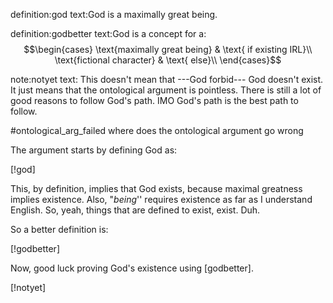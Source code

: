 definition:god
text:God is a maximally great being.

definition:godbetter
text:God is a concept for a:
$$\begin{cases}
\text{maximally great being} & \text{ if existing IRL}\\
\text{fictional character} & \text{ else}\\
\end{cases}$$

note:notyet
text: This doesn't mean that ---God forbid--- God doesn't exist.  It just means
      that the ontological argument is pointless.  There is still a lot of good
      reasons to follow God's path.  IMO God's path is the best path to follow.

#ontological_arg_failed
where does the ontological argument go wrong

The argument starts by defining God as:

[!god]

This, by definition, implies that God exists, because maximal greatness implies
existence.  Also, "_being_'' requires existence as far as I understand English.
So, yeah, things that are defined to exist, exist.  Duh.

So a better definition is:

[!godbetter]

Now, good luck proving God's existence using [godbetter].

[!notyet]
